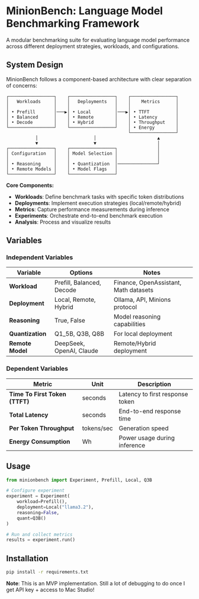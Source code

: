 # MinionBench: Language Model Benchmarking Framework

A modular benchmarking suite for evaluating language model performance across different deployment strategies, workloads, and configurations.

## System Design

MinionBench follows a component-based architecture with clear separation of concerns:

```
┌─────────────────┐    ┌─────────────────┐    ┌─────────────────┐
│   Workloads     │    │   Deployments   │    │    Metrics      │
│                 │    │                 │    │                 │
│ • Prefill       │───▶│ • Local         │───▶│ • TTFT          │
│ • Balanced      │    │ • Remote        │    │ • Latency       │
│ • Decode        │    │ • Hybrid        │    │ • Throughput    │
└─────────────────┘    └─────────────────┘    │ • Energy        │
                                              └─────────────────┘
           │                     │                       ▲
           ▼                     ▼                       │
┌─────────────────┐    ┌─────────────────┐               │
│ Configuration   │    │ Model Selection │               │
│                 │    │                 │               │
│ • Reasoning     │    │ • Quantization  │───────────────┘
│ • Remote Models │    │ • Model Flags   │
└─────────────────┘    └─────────────────┘
```

**Core Components:**
- **Workloads**: Define benchmark tasks with specific token distributions
- **Deployments**: Implement execution strategies (local/remote/hybrid)
- **Metrics**: Capture performance measurements during inference
- **Experiments**: Orchestrate end-to-end benchmark execution
- **Analysis**: Process and visualize results

## Variables

### Independent Variables
| Variable | Options | Notes |
|----------|---------|-------|
| **Workload** | Prefill, Balanced, Decode | Finance, OpenAssistant, Math datasets |
| **Deployment** | Local, Remote, Hybrid | Ollama, API, Minions protocol |
| **Reasoning** | True, False | Model reasoning capabilities |
| **Quantization** | Q1_5B, Q3B, Q8B | For local deployment |
| **Remote Model** | DeepSeek, OpenAI, Claude | Remote/Hybrid deployment |

### Dependent Variables
| Metric | Unit | Description |
|--------|------|-------------|
| **Time To First Token (TTFT)** | seconds | Latency to first response token |
| **Total Latency** | seconds | End-to-end response time |
| **Per Token Throughput** | tokens/sec | Generation speed |
| **Energy Consumption** | Wh | Power usage during inference |

## Usage

```python
from minionbench import Experiment, Prefill, Local, Q3B

# Configure experiment
experiment = Experiment(
    workload=Prefill(),
    deployment=Local("llama3.2"),
    reasoning=False,
    quant=Q3B()
)

# Run and collect metrics
results = experiment.run()
```

## Installation

```bash
pip install -r requirements.txt
```

**Note**: This is an MVP implementation. Still a lot of debugging to do once I get API key + access to Mac Studio!